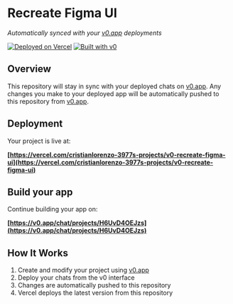 # Recreate Figma UI

*Automatically synced with your [v0.app](https://v0.app) deployments*

[![Deployed on Vercel](https://img.shields.io/badge/Deployed%20on-Vercel-black?style=for-the-badge&logo=vercel)](https://vercel.com/cristianlorenzo-3977s-projects/v0-recreate-figma-ui)
[![Built with v0](https://img.shields.io/badge/Built%20with-v0.app-black?style=for-the-badge)](https://v0.app/chat/projects/H6UvD4OEJzs)

## Overview

This repository will stay in sync with your deployed chats on [v0.app](https://v0.app).
Any changes you make to your deployed app will be automatically pushed to this repository from [v0.app](https://v0.app).

## Deployment

Your project is live at:

**[https://vercel.com/cristianlorenzo-3977s-projects/v0-recreate-figma-ui](https://vercel.com/cristianlorenzo-3977s-projects/v0-recreate-figma-ui)**

## Build your app

Continue building your app on:

**[https://v0.app/chat/projects/H6UvD4OEJzs](https://v0.app/chat/projects/H6UvD4OEJzs)**

## How It Works

1. Create and modify your project using [v0.app](https://v0.app)
2. Deploy your chats from the v0 interface
3. Changes are automatically pushed to this repository
4. Vercel deploys the latest version from this repository
